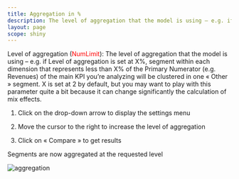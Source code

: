 ```yaml
---
title: Aggregation in %
description: The level of aggregation that the model is using – e.g. if Level of aggregation is set at X%.
layout: page
scope: shiny
---
```


Level of aggregation (<span style="color:red">NumLimit</span>): The level of aggregation that the model is using – e.g. if Level of aggregation is set at X%,  segment within each dimension that represents less than X% of the Primary Numerator (e.g. Revenues) of the main KPI you’re analyzing will be clustered in one « Other » segment. X is set at 2 by default, but you may want to play with this parameter quite a bit because it can change significantly the calculation of mix effects.



1. Click on the drop-down arrow to display the settings menu

2. Move the cursor to the right to increase the level of aggregation

3. Click on « Compare » to get results

Segments are now aggregated at the requested level

![aggregation]({{site.url}}/{{site.baseurl}}/core_app/impact/web_application/menu/settings/use_cases_examples/images/Aggregation-usage.gif)
